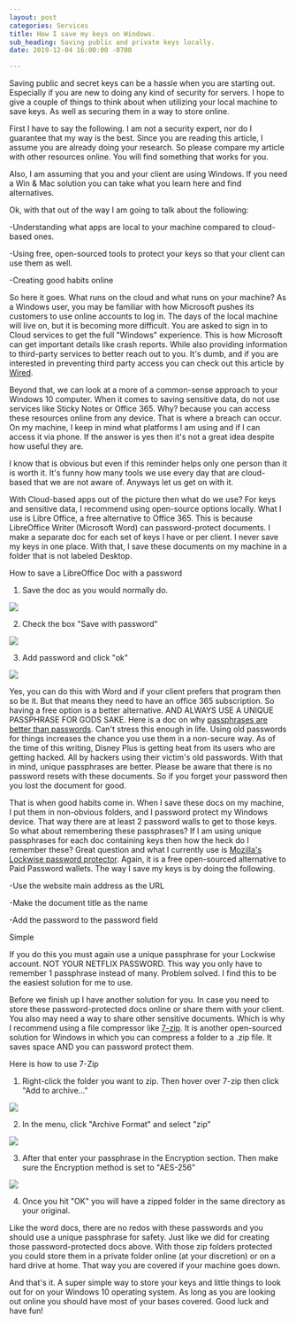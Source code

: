 ```yaml
---
layout: post
categories: Services
title: How I save my keys on Windows.
sub_heading: Saving public and private keys locally.
date: 2019-12-04 16:00:00 -0700

---
```

Saving public and secret keys can be a hassle when you are starting out. Especially if you are new to doing any kind of security for servers. I hope to give a couple of things to think about when utilizing your local machine to save keys. As well as securing them in a way to store online.

First I have to say the following. I am not a security expert, nor do I guarantee that my way is the best. Since you are reading this article, I assume you are already doing your research. So please compare my article with other resources online. You will find something that works for you.

Also, I am assuming that you and your client are using Windows. If you need a Win & Mac solution you can take what you learn here and find alternatives.

Ok, with that out of the way I am going to talk about the following:

\-Understanding what apps are local to your machine compared to cloud-based ones.

\-Using free, open-sourced tools to protect your keys so that your client can use them as well.

\-Creating good habits online

So here it goes. What runs on the cloud and what runs on your machine? As a Windows user, you may be familiar with how Microsoft pushes its customers to use online accounts to log in. The days of the local machine will live on, but it is becoming more difficult. You are asked to sign in to Cloud services to get the full "Windows" experience. This is how Microsoft can get important details like crash reports. While also providing information to third-party services to better reach out to you. It's dumb, and if you are interested in preventing third party access you can check out this article by [Wired](https://www.wired.com/story/windows-10-privacy-settings/).

Beyond that, we can look at a more of a common-sense approach to your Windows 10 computer. When it comes to saving sensitive data, do not use services like Sticky Notes or Office 365. Why? because you can access these resources online from any device. That is where a breach can occur. On my machine, I keep in mind what platforms I am using and if I can access it via phone. If the answer is yes then it's not a great idea despite how useful they are.

I know that is obvious but even if this reminder helps only one person than it is worth it. It's funny how many tools we use every day that are cloud-based that we are not aware of. Anyways let us get on with it.

With Cloud-based apps out of the picture then what do we use? For keys and sensitive data, I recommend using open-source options locally. What I use is Libre Office, a free alternative to Office 365. This is because LibreOffice Writer (Microsoft Word) can password-protect documents. I make a separate doc for each set of keys I have or per client. I never save my keys in one place. With that, I save these documents on my machine in a folder that is not labeled Desktop.

How to save a LibreOffice Doc with a password

1) Save the doc as you would normally do.

![](/uploads/shot1.jpg)

2) Check the box "Save with password"

![](/uploads/shot2.jpg)

3) Add password and click "ok"

![](/uploads/shot3.jpg)

Yes, you can do this with Word and if your client prefers that program then so be it. But that means they need to have an office 365 subscription. So having a free option is a better alternative. AND ALWAYS USE A UNIQUE PASSPHRASE FOR GODS SAKE. Here is a doc on why [passphrases are better than passwords](https://www.passworddragon.com/password-vs-passphrase). Can't stress this enough in life. Using old passwords for things increases the chance you use them in a non-secure way. As of the time of this writing, Disney Plus is getting heat from its users who are getting hacked. All by hackers using their victim's old passwords. With that in mind, unique passphrases are better. Please be aware that there is no password resets with these documents. So if you forget your password then you lost the document for good.

That is when good habits come in. When I save these docs on my machine, I put them in non-obvious folders, and I password protect my Windows device. That way there are at least 2 password walls to get to those keys. So what about remembering these passphrases? If I am using unique passphrases for each doc containing keys then how the heck do I remember these? Great question and what I currently use is [Mozilla's Lockwise password protector](https://www.mozilla.org/en-US/firefox/lockwise/). Again, it is a free open-sourced alternative to Paid Password wallets. The way I save my keys is by doing the following.

\-Use the website main address as the URL

\-Make the document title as the name

\-Add the password to the password field

Simple

If you do this you must again use a unique passphrase for your Lockwise account. NOT YOUR NETFLIX PASSWORD. This way you only have to remember 1 passphrase instead of many. Problem solved. I find this to be the easiest solution for me to use.

Before we finish up I have another solution for you. In case you need to store these password-protected docs online or share them with your client. You also may need a way to share other sensitive documents. Which is why I recommend using a file compressor like [7-zip](https://www.7-zip.org/). It is another open-sourced solution for Windows in which you can compress a folder to a .zip file. It saves space AND you can password protect them.

Here is how to use 7-Zip

1) Right-click the folder you want to zip. Then hover over 7-zip then click "Add to archive..."

![](/uploads/7zip1.jpg)

2) In the menu, click "Archive Format" and select "zip"

![](/uploads/7zip2.jpg)

3) After that enter your passphrase in the Encryption section. Then make sure the Encryption method is set to "AES-256"

![](/uploads/7zip3.jpg)

4) Once you hit "OK" you will have a zipped folder in the same directory as your original.

Like the word docs, there are no redos with these passwords and you should use a unique passphrase for safety. Just like we did for creating those password-protected docs above. With those zip folders protected you could store them in a private folder online (at your discretion) or on a hard drive at home. That way you are covered if your machine goes down.

And that's it. A super simple way to store your keys and little things to look out for on your Windows 10 operating system. As long as you are looking out online you should have most of your bases covered. Good luck and have fun!